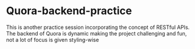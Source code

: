 # Quora-backend-practice
This is another practice session incorporating the concept of RESTful APIs. 
The backend of Quora is dynamic making the project challenging and fun,
not a lot of focus is given styling-wise
